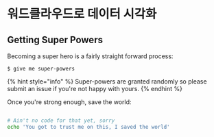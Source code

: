 # 워드클라우드로 데이터 시각화

## Getting Super Powers

Becoming a super hero is a fairly straight forward process:

```
$ give me super-powers
```

{% hint style="info" %}
 Super-powers are granted randomly so please submit an issue if you're not happy with yours.
{% endhint %}

Once you're strong enough, save the world:

```bash

# Ain't no code for that yet, sorry
echo 'You got to trust me on this, I saved the world'
```



